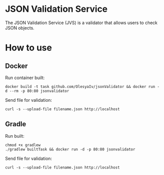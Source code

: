 # JSON Validation Service

The JSON Validation Service (JVS) is a validator that allows users to check JSON objects.

# How to use

## Docker

Run container built:
```
docker build -t task github.com/OlesyaIv/jsonValidator && docker run -d --rm -p 80:80 jsonvalidator
```

Send file for validation:
```
curl -s --upload-file filename.json http://localhost
```

## Gradle

Run built:
```
chmod +x gradlew
./gradlew builtTask && docker run -d -p 80:80 jsonvalidator
```

Send file for validation:
```
curl -s --upload-file filename.json http://localhost
```

